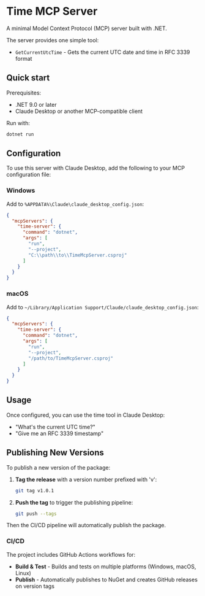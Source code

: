 # Time MCP Server

A minimal Model Context Protocol (MCP) server built with .NET.

The server provides one simple tool:
- `GetCurrentUtcTime` - Gets the current UTC date and time in RFC 3339 format

## Quick start

Prerequisites:
- .NET 9.0 or later
- Claude Desktop or another MCP-compatible client

Run with:

```bash
dotnet run
```

## Configuration

To use this server with Claude Desktop, add the following to your MCP configuration file:

### Windows
Add to `%APPDATA%\Claude\claude_desktop_config.json`:

```json
{
  "mcpServers": {
    "time-server": {
      "command": "dotnet",
      "args": [
        "run", 
        "--project", 
        "C:\\path\\to\\TimeMcpServer.csproj"
      ]
    }
  }
}
```

### macOS
Add to `~/Library/Application Support/Claude/claude_desktop_config.json`:

```json
{
  "mcpServers": {
    "time-server": {
      "command": "dotnet",
      "args": [
        "run", 
        "--project", 
        "/path/to/TimeMcpServer.csproj"
      ]
    }
  }
}
```

## Usage

Once configured, you can use the time tool in Claude Desktop:
- "What's the current UTC time?"
- "Give me an RFC 3339 timestamp"

## Publishing New Versions

To publish a new version of the package:

1. **Tag the release** with a version number prefixed with 'v':
   ```bash
   git tag v1.0.1
   ```

2. **Push the tag** to trigger the publishing pipeline:
   ```bash
   git push --tags
   ```

Then the CI/CD pipeline will automatically publish the package.

### CI/CD
The project includes GitHub Actions workflows for:
- **Build & Test** - Builds and tests on multiple platforms (Windows, macOS, Linux)  
- **Publish** - Automatically publishes to NuGet and creates GitHub releases on version tags

<!-- mcp-name: io.github.domdomegg/time-mcp-server -->
